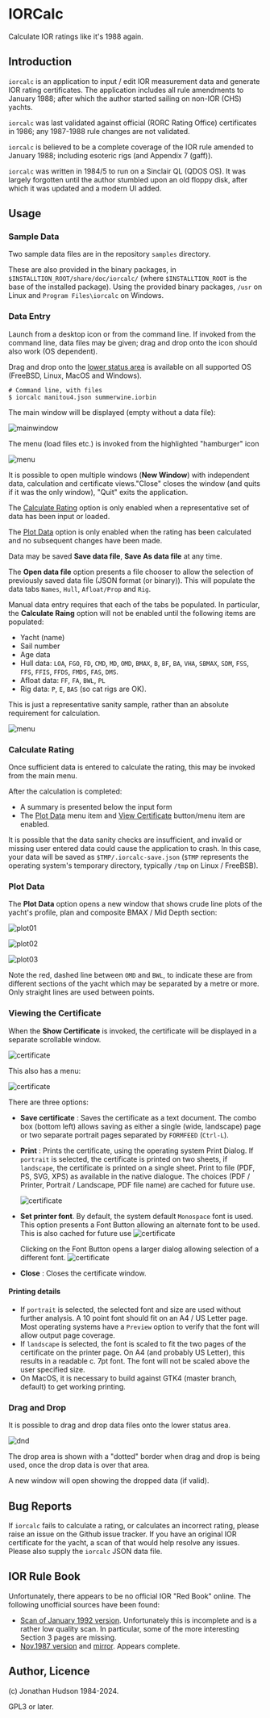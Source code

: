 # IORCalc

Calculate IOR ratings like it's 1988 again.

## Introduction

`iorcalc` is an application to input / edit IOR measurement data and generate IOR rating certificates. The application includes all rule amendments to January 1988; after which the author started sailing on non-IOR (CHS) yachts.

`iorcalc` was last validated against official (RORC Rating Office) certificates in 1986; any 1987-1988 rule changes are not validated.

`iorcalc` is believed to be a complete coverage of the IOR rule amended to January 1988; including esoteric rigs (and Appendix 7 (gaff)).

`iorcalc` was written in 1984/5 to run on a Sinclair QL (QDOS OS). It was largely forgotten until the author stumbled upon an old floppy disk, after which it was updated and a modern UI added.

## Usage

### Sample Data

Two sample data files are in the repository `samples` directory.

These are also provided in the binary packages, in `$INSTALLTION_ROOT/share/doc/iorcalc/` (where `$INSTALLTION_ROOT` is the base of the installed package). Using the provided binary packages, `/usr` on Linux and `Program Files\iorcalc` on Windows.

### Data Entry

Launch from a desktop icon or from the command line. If invoked from the command line, data files may be given; drag and drop onto the icon should also work (OS dependent).

Drag and drop onto the [lower status area](#drag-and-drop) is available on all supported OS (FreeBSD, Linux, MacOS and Windows).

```
# Command line, with files
$ iorcalc manitou4.json summerwine.iorbin
```

The main window will be displayed (empty without a data file):

![mainwindow](assets/iorcalc1.png)

The menu (load files etc.) is invoked from the highlighted "hamburger" icon

![menu](assets/iorcalc2.png)

It is possible to open multiple windows (**New Window**) with independent data, calculation and certificate views."Close" closes the window (and quits if it was the only window), "Quit" exits the application.

The [Calculate Rating](#calculate-rating)  option is only enabled when a representative set of data has been input or loaded.

The [Plot Data](#plot-data) option is only enabled when the rating has been calculated and no subsequent changes have been made.

Data may be saved **Save data file**, **Save As data file** at any time.

The **Open data file** option presents a file chooser to allow the selection of previously saved data file (JSON format (or binary)). This will populate the data tabs `Names`, `Hull`, `Afloat/Prop` and `Rig`.

Manual data entry requires that each of the tabs be populated. In particular, the **Calculate Raing** option will not be enabled until the following items are populated:

* Yacht (name)
* Sail number
* Age data
* Hull data: `LOA`, `FGO`, `FD`,  `CMD`,   `MD`, `OMD`, `BMAX`, `B`, `BF`, `BA`, `VHA`, `SBMAX`, `SDM`, `FSS`, `FFS`,  `FFIS`, `FFDS`, `FMDS`, `FAS`, `DMS`.
* Afloat data: `FF`, `FA`, `BWL`, `PL`
* Rig data: `P`, `E`, `BAS` (so cat rigs are OK).

This is just a representative sanity sample, rather than an absolute requirement for calculation.

![menu](assets/iorcalc3.png)

### Calculate Rating

Once sufficient data is entered to calculate the rating, this may be invoked from the main menu.

After the calculation is completed:

* A summary is presented below the input form
* The [Plot Data](#plot-data) menu item and [View Certificate](#viewing-the-certificate) button/menu item are enabled.

It is possible that the data sanity checks are insufficient, and invalid or missing user entered data could cause the application to crash. In this case, your data will be saved as `$TMP/.iorcalc-save.json` (`$TMP` represents the operating system's temporary directory, typically `/tmp` on Linux / FreeBSB).

### Plot Data

The **Plot Data** option opens a new window that shows crude line plots of the yacht's profile, plan and composite BMAX / Mid Depth section:

![plot01](assets/iorcalcp01.png)

![plot02](assets/iorcalcp02.png)

![plot03](assets/iorcalcp03.png)

Note the red, dashed line between `OMD` and `BWL`, to indicate these are from different sections of the yacht which may be separated by a metre or more. Only straight lines are used between points.

### Viewing the Certificate

When the **Show Certificate** is invoked, the certificate will be displayed in a separate scrollable  window.

![certificate](assets/iorcalc4.png)

This also has a menu:

![certificate](assets/iorcalc5.png)

There are three options:

* **Save certificate** : Saves the certificate as a text document. The combo box (bottom left) allows saving as either a single (wide, landscape) page or two separate portrait pages separated by `FORMFEED` (`Ctrl-L`).
* **Print** : Prints the certificate, using the operating system Print Dialog. If `portrait` is selected, the certificate is printed on two sheets, if `landscape`, the certificate is printed on a single sheet. Print to file (PDF, PS, SVG, XPS) as available in the native dialogue. The choices (PDF / Printer, Portrait / Landscape, PDF file name) are cached for future use.

     ![certificate](assets/iorcalc6.png)

* **Set printer font**. By default, the system default `Monospace` font is used. This option presents a Font Button allowing an alternate font to be used. This is also cached for future use
     ![certificate](assets/iorcalc7.png)

    Clicking on the Font Button opens a larger dialog allowing selection of a different font.
     ![certificate](assets/iorcalc8.png)

* **Close** : Closes the certificate window.

#### Printing details

* If `portrait` is selected, the selected font and size are used without further analysis. A 10 point font should fit on an A4 / US Letter page. Most operating systems have a `Preview` option to verify that the font will allow output page coverage.
* If `landscape` is selected, the font is scaled to fit the two pages of the certificate  on the printer page. On A4 (and probably US Letter), this results in a readable c. 7pt font. The font will not be scaled above the user specified size.
* On MacOS, it is necessary to build against GTK4 (master branch, default) to get working printing.

### Drag and Drop

It is possible to drag and drop data files onto the lower status area.

![dnd](assets/iorcalc-dnd.png)

The drop area is shown with a "dotted" border when drag and drop is being used, once the drop data is over that area.

A new window will open showing the dropped data (if valid).

## Bug Reports

If `iorcalc` fails to calculate a rating, or calculates an incorrect rating, please raise an issue on the Github issue tracker. If you have an original IOR certificate for the yacht, a scan of that would help resolve any issues. Please also supply the `iorcalc` JSON data file.

## IOR Rule Book

Unfortunately, there appears to be no official IOR "Red Book" online.
The following unofficial sources have been found:

* [Scan of January 1992 version](http://www.acmenovelties.net/sailing/ior_rule/). Unfortunately this is incomplete and is a rather low quality scan. In particular, some of the more interesting Section 3 pages are missing.
* [Nov.1987 version](https://libgen.is/book/index.php?md5=BE960775D0DA5846E15D84D8282EDA7F) and [mirror](https://3lib.net/md5/BE960775D0DA5846E15D84D8282EDA7F). Appears complete.

## Author, Licence

(c) Jonathan Hudson 1984-2024.

GPL3 or later.
